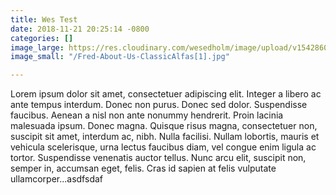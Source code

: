 ```yaml
---
title: Wes Test
date: 2018-11-21 20:25:14 -0800
categories: []
image_large: https://res.cloudinary.com/wesedholm/image/upload/v1542860757/assets/Fred-About-Us-ClassicAlfas%5B1%5D.jpg
image_small: "/Fred-About-Us-ClassicAlfas[1].jpg"

---
```

Lorem ipsum dolor sit amet, consectetuer adipiscing elit. Integer a libero ac ante tempus interdum. Donec non purus. Donec sed dolor. Suspendisse faucibus. Aenean a nisl non ante nonummy hendrerit. Proin lacinia malesuada ipsum. Donec magna. Quisque risus magna, consectetuer non, suscipit sit amet, interdum ac, nibh. Nulla facilisi. Nullam lobortis, mauris et vehicula scelerisque, urna lectus faucibus diam, vel congue enim ligula ac tortor. Suspendisse venenatis auctor tellus. Nunc arcu elit, suscipit non, semper in, accumsan eget, felis. Cras id sapien at felis vulputate ullamcorper...asdfsdaf 